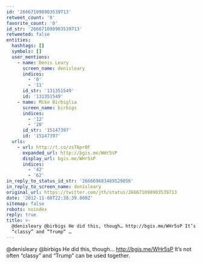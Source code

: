 ```yaml
---
id: '266671098903539713'
retweet_count: '0'
favorite_count: '0'
id_str: '266671098903539713'
retweeted: false
entities:
  hashtags: []
  symbols: []
  user_mentions:
    - name: Denis Leary
      screen_name: denisleary
      indices:
        - '0'
        - '11'
      id_str: '131351549'
      id: '131351549'
    - name: Mike Birbiglia
      screen_name: birbigs
      indices:
        - '12'
        - '20'
      id_str: '15147397'
      id: '15147397'
  urls:
    - url: http://t.co/zsT6pr0F
      expanded_url: http://bgis.me/WHr5sP
      display_url: bgis.me/WHr5sP
      indices:
        - '42'
        - '62'
in_reply_to_status_id_str: '266669683489529856'
in_reply_to_screen_name: denisleary
original_url: https://twitter.com/jth/status/266671098903539713
date: '2012-11-08T22:38:39.000Z'
sitemap: false
robots: noindex
reply: true
title: >-
  @denisleary @birbigs He did this, though… http://bgis.me/WHr5sP It’s not often
  “classy” and “Trump” …
---
```


@denisleary @birbigs He did this, though… http://bgis.me/WHr5sP It’s not often “classy” and “Trump” can be used together.